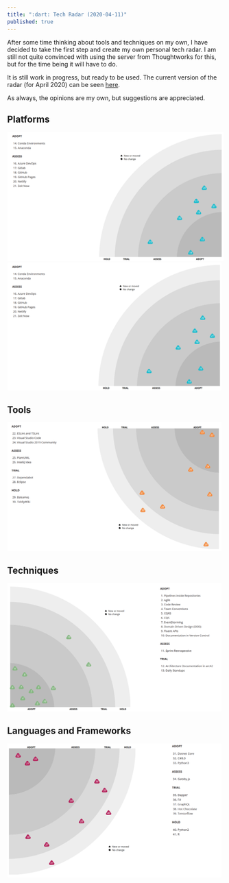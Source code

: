 ```yaml
---
title: ":dart: Tech Radar (2020-04-11)"
published: true
---
```


After some time thinking about tools and techniques on my own, I have decided to take the first step and create my own personal tech radar. I am still not quite convinced with using the server from Thoughtworks for this, but for the time being it will have to do.

It is still work in progress, but ready to be used. The current version of the radar (for April 2020) can be seen [here](https://radar.thoughtworks.com/?sheetId=https%3A%2F%2Fraw.githubusercontent.com%2Fmarsop%2Ftechradar%2Fmaster%2FAlberto%2520Gregorio%27s%2520Tech%2520Radar%25202020-04.csv).

As always, the opinions are my own, but suggestions are appreciated.

## Platforms

![platforms2](platforms.png)
<img src="platforms.png" alt="Platforms" width="500"/>

## Tools

<img src="tools.png" alt="Tools" width="500"/>

## Techniques

<img src="techniques.png" alt="Techniques" width="500"/>

## Languages and Frameworks

<img src="languages.png" alt="Languages and Frameworks" width="500"/>